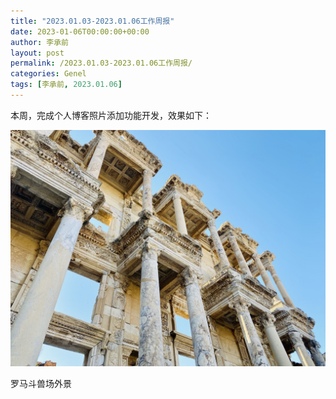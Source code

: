 ```yaml
---
title: "2023.01.03-2023.01.06工作周报"
date: 2023-01-06T00:00:00+00:00
author: 李承前
layout: post
permalink: /2023.01.03-2023.01.06工作周报/
categories: Genel
tags: [李承前, 2023.01.06]
---
```

本周，完成个人博客照片添加功能开发，效果如下：

![李承前](assets/images/ephesus.jpg "斗兽场")

罗马斗兽场外景
